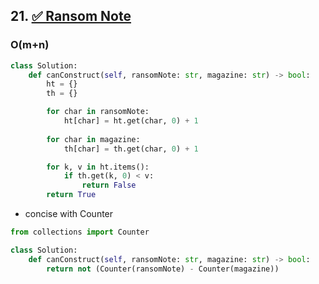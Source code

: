 ## 21. [✅ Ransom Note](https://leetcode.com/problems/ransom-note/)

### O(m+n)

```python
class Solution:
    def canConstruct(self, ransomNote: str, magazine: str) -> bool:
        ht = {}
        th = {}

        for char in ransomNote:
            ht[char] = ht.get(char, 0) + 1
        
        for char in magazine:
            th[char] = th.get(char, 0) + 1

        for k, v in ht.items():
            if th.get(k, 0) < v:
                return False
        return True
```


- concise with Counter

```python
from collections import Counter

class Solution:
    def canConstruct(self, ransomNote: str, magazine: str) -> bool:
        return not (Counter(ransomNote) - Counter(magazine))
```
